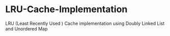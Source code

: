 # LRU-Cache-Implementation
LRU (Least Recently Used ) Cache implementation using Doubly Linked List and Unordered Map 
